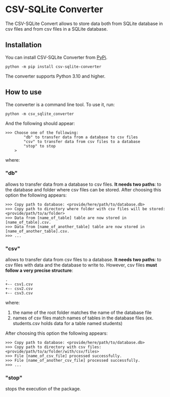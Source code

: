 # CSV-SQLite Converter
The CSV-SQLite Convert allows to store data both from SQLite database in csv files and from csv files in a SQLite database.

## Installation
You can install CSV-SQLite Converter from [PyPi](https://pypi.org/project/csv-sqlite-converter/).
    
    python -m pip install csv-sqlite-converter

The converter supports Python 3.10 and higher.

## How to use
The converter is a command line tool. To use it, run:

    python -m csv_sqlite_converter

And the following should appear:
    
    >>> Choose one of the following:
            "db" to transfer data from a database to csv files
            "csv" to transfer data from csv files to a database
            "stop" to stop
        > 

where:

### "db" 
allows to transfer data from a database to csv files. **It needs two paths**: to the database and folder where csv files can be stored. After choosing this option the following appears:
    
    >>> Copy path to database: <provide/here/path/to/database.db>
    >>> Copy path to directory where folder with csv files will be stored: <provide/path/to/a/folder>
    >>> Data from [name_of_table] table are now stored in [name_of_table].csv.
    >>> Data from [name_of_another_table] table are now stored in [name_of_another_table].csv.
    >>> ...

### "csv"
allows to transfer data from csv files to a database. **It needs two paths**: to csv files with data and the database to write to. However, csv files **must follow a very precise structure**:
```
.
+-- csv1.csv
+-- csv2.csv
+-- csv3.csv
```
where: 
1. the name of the root folder matches the name of the database file
2. names of csv files match names of tables in the database files (ex. students.csv holds data for a table named students)

After choosing this option the following appears:

    >>> Copy path to database: <provide/here/path/to/database.db>
    >>> Copy path to directory with csv files: <provide/path/to/a/folder/with/csv/files>
    >>> File [name_of_csv_file] processed successfully.
    >>> File [name_of_another_csv_file] processed successfully.
    >>> ...   

### "stop"
stops the execution of the package.
